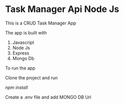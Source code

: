 # Task Manager Api Node Js 

This is a CRUD Task Manager App

The app is built with

1. Javascript
2. Node Js
3. Express
4. Mongo Db

To run the app

Clone the project and run 

_npm install_

Create a .env file and add MONGO DB Url